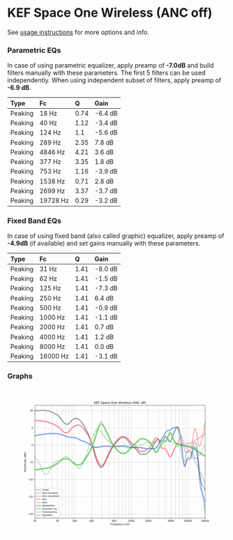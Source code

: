 # KEF Space One Wireless (ANC off)
See [usage instructions](https://github.com/jaakkopasanen/AutoEq#usage) for more options and info.

### Parametric EQs
In case of using parametric equalizer, apply preamp of **-7.0dB** and build filters manually
with these parameters. The first 5 filters can be used independently.
When using independent subset of filters, apply preamp of **-6.9 dB**.

| Type    | Fc       |    Q | Gain    |
|:--------|:---------|:-----|:--------|
| Peaking | 18 Hz    | 0.74 | -6.4 dB |
| Peaking | 40 Hz    | 1.12 | -3.4 dB |
| Peaking | 124 Hz   | 1.1  | -5.6 dB |
| Peaking | 289 Hz   | 2.35 | 7.8 dB  |
| Peaking | 4846 Hz  | 4.21 | 3.6 dB  |
| Peaking | 377 Hz   | 3.35 | 1.8 dB  |
| Peaking | 753 Hz   | 1.16 | -3.9 dB |
| Peaking | 1538 Hz  | 0.71 | 2.8 dB  |
| Peaking | 2699 Hz  | 3.37 | -3.7 dB |
| Peaking | 19728 Hz | 0.29 | -3.2 dB |

### Fixed Band EQs
In case of using fixed band (also called graphic) equalizer, apply preamp of **-4.9dB**
(if available) and set gains manually with these parameters.

| Type    | Fc       |    Q | Gain    |
|:--------|:---------|:-----|:--------|
| Peaking | 31 Hz    | 1.41 | -8.0 dB |
| Peaking | 62 Hz    | 1.41 | -1.5 dB |
| Peaking | 125 Hz   | 1.41 | -7.3 dB |
| Peaking | 250 Hz   | 1.41 | 6.4 dB  |
| Peaking | 500 Hz   | 1.41 | -0.9 dB |
| Peaking | 1000 Hz  | 1.41 | -1.1 dB |
| Peaking | 2000 Hz  | 1.41 | 0.7 dB  |
| Peaking | 4000 Hz  | 1.41 | 1.2 dB  |
| Peaking | 8000 Hz  | 1.41 | 0.0 dB  |
| Peaking | 16000 Hz | 1.41 | -3.1 dB |

### Graphs
![](./KEF%20Space%20One%20Wireless%20(ANC%20off).png)